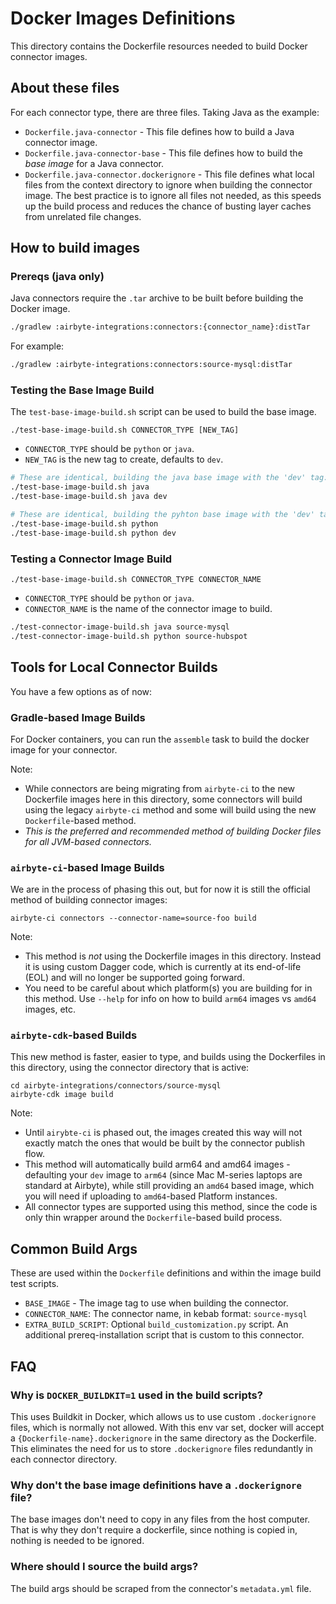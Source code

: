 # Docker Images Definitions

This directory contains the Dockerfile resources needed to build Docker connector images.

## About these files

For each connector type, there are three files. Taking Java as the example:

- `Dockerfile.java-connector` - This file defines how to build a Java connector image.
- `Dockerfile.java-connector-base` - This file defines how to build the _base image_ for a Java connector.
- `Dockerfile.java-connector.dockerignore` - This file defines what local files from the context directory to ignore when building the connector image. The best practice is to ignore all files not needed, as this speeds up the build process and reduces the chance of busting layer caches from unrelated file changes.

## How to build images

### Prereqs (java only)

Java connectors require the `.tar` archive to be built before building the Docker image.

```bash
./gradlew :airbyte-integrations:connectors:{connector_name}:distTar
```

For example:

```bash
./gradlew :airbyte-integrations:connectors:source-mysql:distTar
```

### Testing the Base Image Build

The `test-base-image-build.sh` script can be used to build the base image.

`./test-base-image-build.sh CONNECTOR_TYPE [NEW_TAG]`

- `CONNECTOR_TYPE` should be `python` or `java`.
- `NEW_TAG` is the new tag to create, defaults to `dev`.

```bash
# These are identical, building the java base image with the 'dev' tag:
./test-base-image-build.sh java
./test-base-image-build.sh java dev

# These are identical, building the pyhton base image with the 'dev' tag:
./test-base-image-build.sh python
./test-base-image-build.sh python dev
```

### Testing a Connector Image Build

`./test-base-image-build.sh CONNECTOR_TYPE CONNECTOR_NAME`

- `CONNECTOR_TYPE` should be `python` or `java`.
- `CONNECTOR_NAME` is the name of the connector image to build.

```bash
./test-connector-image-build.sh java source-mysql
./test-connector-image-build.sh python source-hubspot
```

## Tools for Local Connector Builds

You have a few options as of now:

### Gradle-based Image Builds

For Docker containers, you can run the `assemble` task to build the docker image for your connector.

Note:

- While connectors are being migrating from `airbyte-ci` to the new Dockerfile images here in this directory, some connectors will build using the legacy `airbyte-ci` method and some will build using the new `Dockerfile`-based method.
- _This is the preferred and recommended method of building Docker files for all JVM-based connectors._

### `airbyte-ci`-based Image Builds

We are in the process of phasing this out, but for now it is still the official method of building connector images:

`airbyte-ci connectors --connector-name=source-foo build`

Note:

- This method is _not_ using the Dockerfile images in this directory. Instead it is using custom Dagger code, which is currently at its end-of-life (EOL) and will no longer be supported going forward.
- You need to be careful about which platform(s) you are building for in this method. Use `--help` for info on how to build `arm64` images vs `amd64` images, etc.

### `airbyte-cdk`-based Builds

This new method is faster, easier to type, and builds using the Dockerfiles in this directory, using the connector directory that is active:

```
cd airbyte-integrations/connectors/source-mysql
airbyte-cdk image build
```

Note:
- Until `airybte-ci` is phased out, the images created this way will not exactly match the ones that would be built by the connector publish flow.
- This method will automatically build arm64 and amd64 images - defaulting your `dev` image to `arm64` (since Mac M-series laptops are standard at Airbyte), while still providing an `amd64` based image, which you will need if uploading to `amd64`-based Platform instances.
- All connector types are supported using this method, since the code is only thin wrapper around the `Dockerfile`-based build process.

## Common Build Args

These are used within the `Dockerfile` definitions and within the image build test scripts.

- `BASE_IMAGE` - The image tag to use when building the connector.
- `CONNECTOR_NAME`: The connector name, in kebab format: `source-mysql`
- `EXTRA_BUILD_SCRIPT`: Optional `build_customization.py` script. An additional prereq-installation script that is custom to this connector.

## FAQ

### Why is `DOCKER_BUILDKIT=1` used in the build scripts?

This uses Buildkit in Docker, which allows us to use custom `.dockerignore` files, which is normally not allowed. With this env var set, docker will accept a `{Dockerfile-name}.dockerignore` in the same directory as the Dockerfile. This eliminates the need for us to store `.dockerignore` files redundantly in each connector directory.

### Why don't the base image definitions have a `.dockerignore` file?

The base images don't need to copy in any files from the host computer. That is why they don't require a dockerfile, since nothing is copied in, nothing is needed to be ignored.

### Where should I source the build args?

The build args should be scraped from the connector's `metadata.yml` file.

